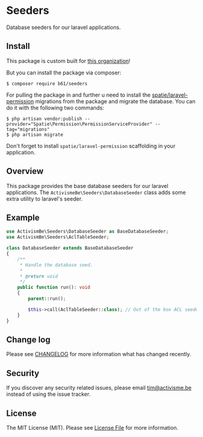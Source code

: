 # Seeders 

Database seeders for our laravel applications. 

## Install 

This package is custom built for [this organization](https://github.com/nuclear-campain)!

But you can install the package via composer: 

```
$ composer require b61/seeders
```

For pulling the package in and further u need to install the [spatie/laravel-permission](https://github.com/spatie/laravel-permission) migrations from the package and migrate the database. You can do it with the following two commands: 

```
$ php artisan vendor:publish --provider="Spatie\Permission\PermissionServiceProvider" --tag="migrations"
$ php artisan migrate
```

Don't forget to install `spatie/laravel-permission` scaffolding in your application. 

## Overview 

This package provides the base database seeders for our laravel applications. The `ActivismeBe\Seeders\DatabaseSeeder` class adds 
some extra utility to laravel's seeder. 

## Example 

```php 
use ActivismBe\Seeders\DatabaseSeeder as BaseDatabaseSeeder;
use ActivismBe\Seeders\AclTableSeeder;

class DatabaseSeeder extends BaseDatabaseSeeder
{
    /**
     * Handle the database seed. 
     *
     * @return void
     */
    public function run(): void 
    {
        parent::run();

        $this->call(AclTableSeeder::class); // Out of the box ACL seeder for the database.
    }
}
```

## Change log

Please see [CHANGELOG](CHANGELOG.md) for more information what has changed recently.

## Security

If you discover any security related issues, please email tim@activisme.be instead of using the issue tracker.

## License

The MIT License (MIT). Please see [License File](LICENSE.md) for more information.
